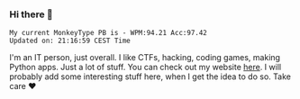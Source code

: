 ### Hi there 👋
<!-- PB START -->
```
My current MonkeyType PB is - WPM:94.21 Acc:97.42
Updated on: 21:16:59 CEST Time
```
<!-- PB END -->
I'm an IT person, just overall. I like CTFs, hacking, coding games, making Python apps. Just a lot of stuff.
You can check out my website [here](https://skill3472.github.io/).
I will probably add some interesting stuff here, when I get the idea to do so. Take care ❤️

